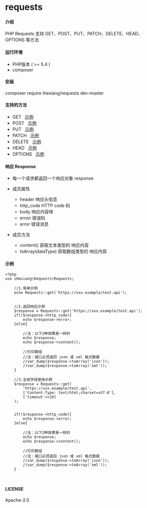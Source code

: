 # requests



#### 介绍
PHP Requests 支持 GET、POST、PUT、PATCH、DELETE、HEAD、OPTIONS 等方法



#### 运行环境

- PHP版本 ( >= 5.4 )
- composer



#### 安装
composer require ihexiang/requests dev-master


#### 支持的方法
    
- GET &nbsp;&nbsp;[示例](./tests/get.php)
- POST &nbsp;&nbsp;[示例](./tests/post.php)
- PUT &nbsp;&nbsp;[示例](./tests/put.php)
- PATCH &nbsp;&nbsp;[示例](./tests/patch.php)
- DELETE &nbsp;&nbsp;[示例](./tests/delete.php)
- HEAD &nbsp;&nbsp;[示例](./tests/head.php)
- OPTIONS &nbsp;&nbsp;[示例](./tests/options.php)

#### 响应 Response

- 每一个请求都返回一个响应对象 response

- 成员属性

    - header 响应头信息
    - http_code HTTP code 码
    - body 响应内容体
    - erron 错误码
    - error 错误消息

- 成员方法

    - content() 获取文本类型的 响应内容
    - toArray(dataType) 获取数组类型的 响应内容



#### 示例

``` 
<?php
use iHexiang\Requests\Requests;

    //1.简单示例
    echo Requests::get('https://xxx.example/test.api');


    //2.返回响应示例
    $response = Requests::get('https://xxx.example/test.api');
    if(!$response->http_code){
        echo $response->error;
    }else{

        //注：以下2种效果是一样的
        echo $response;
        echo $response->content();

        //打印数组
        //注：接口必须返回 json 或 xml 格式数据
        //var_dump($response->toArray('json'));
        //var_dump($response->toArray('xml'));
    }

    //3.全部字段使用示例
    $response = Requests::get(
        'https://xxx.example/test.api',
        ['Content-Type: text/html;charset=utf-8'],
        ['timeout'=>10]
    );


    if(!$response->http_code){
        echo $response->error;
    }else{

        //注：以下2种效果是一样的
        echo $response;
        echo $response->content();

        //打印数组
        //注：接口必须返回 json 或 xml 格式数据
        //var_dump($response->toArray('json'));
        //var_dump($response->toArray('xml'));
    }
    
   
``` 

#### LICENSE
Apache-2.0